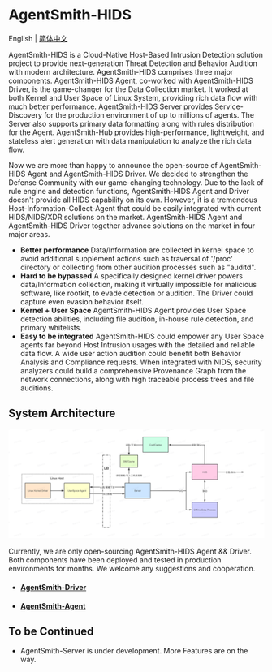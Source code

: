 # AgentSmith-HIDS

English | [简体中文](README-zh_CN.md)

AgentSmith-HIDS is a Cloud-Native Host-Based Intrusion Detection solution project to provide next-generation Threat Detection and Behavior Audition with modern architecture. AgentSmith-HIDS comprises three major components. AgentSmith-HIDS Agent, co-worked with AgentSmith-HIDS Driver, is the game-changer for the Data Collection market. It worked at both Kernel and User Space of Linux System, providing rich data flow with much better performance. AgentSmith-HIDS Server provides Service-Discovery for the production environment of up to millions of agents. The Server also supports primary data formatting along with rules distribution for the Agent. AgentSmith-Hub provides high-performance, lightweight, and stateless alert generation with data manipulation to analyze the rich data flow. 

Now we are more than happy to announce the open-source of AgentSmith-HIDS Agent and AgentSmith-HIDS Driver. We decided to strengthen the Defense Community with our game-changing technology. Due to the lack of rule engine and detection functions, AgentSmith-HIDS Agent and Driver doesn't provide all HIDS capability on its own. However, it is a tremendous Host-Information-Collect-Agent that could be easily integrated with current HIDS/NIDS/XDR solutions on the market. AgentSmith-HIDS Agent and AgentSmith-HIDS Driver together advance solutions on the market in four major areas.

* **Better performance**  Data/Information are collected in kernel space to avoid additional supplement actions such as traversal of '/proc' directory or collecting from other audition processes such as "auditd".
* **Hard to be bypassed**  A specifically designed kernel driver powers data/Information collection, making it virtually impossible for malicious software, like rootkit, to evade detection or audition. The Driver could capture even evasion behavior itself.
* **Kernel + User Space**  AgentSmith-HIDS Agent provides User Space detection abilities, including file audition, in-house rule detection, and primary whitelists. 
* **Easy to be integrated**  AgentSmith-HIDS could empower any User Space agents far beyond Host Intrusion usages with the detailed and reliable data flow. A wide user action audition could benefit both Behavior Analysis and Compliance requests. When integrated with NIDS, security analyzers could build a comprehensive Provenance Graph from the network connections, along with high traceable process trees and file auditions.


## System Architecture

<img src="./AgentSmith-HIDS.png"/>

Currently, we are only open-sourcing AgentSmith-HIDS Agent && Driver. Both components have been deployed and tested in production environments for months. We welcome any suggestions and cooperation.

* #### [AgentSmith-Driver](https://github.com/bytedance/AgentSmith-HIDS/tree/main/driver)
* #### [AgentSmith-Agent](https://github.com/bytedance/AgentSmith-HIDS/tree/main/agent)

## To be Continued 
* AgentSmith-Server is under development. More Features are on the way.